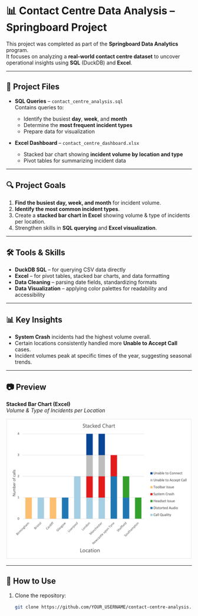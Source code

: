 # 📊 Contact Centre Data Analysis – Springboard Project

This project was completed as part of the **Springboard Data Analytics** program.  
It focuses on analyzing a **real-world contact centre dataset** to uncover operational insights using **SQL** (DuckDB) and **Excel**.

---

## 📁 Project Files

- **SQL Queries** – `contact_centre_analysis.sql`  
  Contains queries to:
  - Identify the busiest **day**, **week**, and **month**
  - Determine the **most frequent incident types**
  - Prepare data for visualization

- **Excel Dashboard** – `contact_centre_dashboard.xlsx`  
  - Stacked bar chart showing **incident volume by location and type**
  - Pivot tables for summarizing incident data

---

## 🔍 Project Goals

1. **Find the busiest day, week, and month** for incident volume.
2. **Identify the most common incident types**.
3. Create a **stacked bar chart in Excel** showing volume & type of incidents per location.
4. Strengthen skills in **SQL querying** and **Excel visualization**.

---

## 🛠 Tools & Skills

- **DuckDB SQL** – for querying CSV data directly
- **Excel** – for pivot tables, stacked bar charts, and data formatting
- **Data Cleaning** – parsing date fields, standardizing formats
- **Data Visualization** – applying color palettes for readability and accessibility

---

## 📊 Key Insights

- **System Crash** incidents had the highest volume overall.
- Certain locations consistently handled more **Unable to Accept Call** cases.
- Incident volumes peak at specific times of the year, suggesting seasonal trends.

---

## 📷 Preview

**Stacked Bar Chart (Excel)**  
*Volume & Type of Incidents per Location*

![Stacked Bar Chart Preview](images/stacked_bar_chart.png)

---

## 🚀 How to Use

1. Clone the repository:
   ```bash
   git clone https://github.com/YOUR_USERNAME/contact-centre-analysis.git
